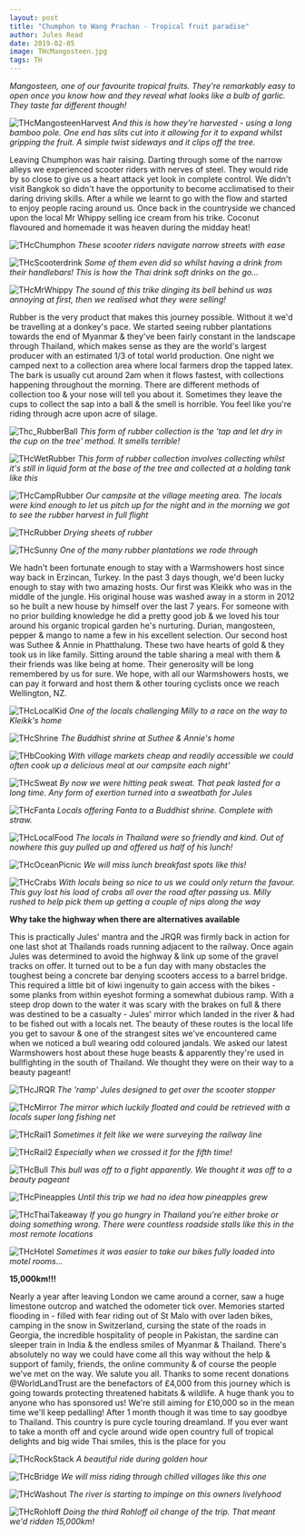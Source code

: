 ```yaml
---
layout: post
title: "Chumphon to Wang Prachan - Tropical fruit paradise"
author: Jules Read
date: 2019-02-05
image: THcMangosteen.jpg
tags: TH
---
```


*Mangosteen, one of our favourite tropical fruits. They're remarkably easy to open once you know how and they reveal what looks like a bulb of garlic. They taste far different though!*

![THcMangosteenHarvest](assets/img/THcMangosteenHarvest.jpg) *And this is how they're harvested - using a long bamboo pole. One end has slits cut into it allowing for it to expand whilst gripping the fruit. A simple twist sideways and it clips off the tree.*

Leaving Chumphon was hair raising. Darting through some of the narrow alleys we experienced scooter riders with nerves of steel. They would ride by so close to give us a heart attack yet look in complete control. We didn't visit Bangkok so didn't have the opportunity to become acclimatised to their daring driving skills. After a while we learnt to go with the flow and started to enjoy people racing around us. Once back in the countryside we chanced upon the local Mr Whippy selling ice cream from his trike. Coconut flavoured and homemade it was heaven during the midday heat! 

![THcChumphon](assets/img/THcChumphon.jpg) *These scooter riders navigate narrow streets with ease*

![THcScooterdrink](assets/img/THcScooterdrink.jpg) *Some of them even did so whilst having a drink from their handlebars! This is how the Thai drink soft drinks on the go...*  

![THcMrWhippy](assets/img/THcMrWhippy.jpg) *The sound of this trike dinging its bell behind us was annoying at first, then we realised what they were selling!*

Rubber is the very product that makes this journey possible. Without it we'd be travelling at a donkey's pace. We started seeing rubber plantations towards the end of Myanmar & they've been fairly constant in the landscape through Thailand, which makes sense as they are the world's largest producer with an estimated 1/3 of total world production. One night we camped next to a collection area where local farmers drop the tapped latex. The bark is usually cut around 2am when it flows fastest, with collections happening throughout the morning. There are different methods of collection too & your nose will tell you about it. Sometimes they leave the cups to collect the sap into a ball & the smell is horrible. You feel like you're riding through acre upon acre of silage.

![Thc_RubberBall](assets/img/Thc_RubberBall.jpg) *This form of rubber collection is the 'tap and let dry in the cup on the tree' method. It smells terrible!*

![THcWetRubber](assets/img/THcWetRubber.jpg) *This form of rubber collection involves collecting whilst it's still in liquid form at the base of the tree and collected at a holding tank like this*

![THcCampRubber](assets/img/THcCampRubber.jpg) *Our campsite at the village meeting area. The locals were kind enough to let us pitch up for the night and in the morning we got to see the rubber harvest in full flight*

![THcRubber](assets/img/THcRubber.jpg) *Drying sheets of rubber*

![THcSunny](assets/img/THcSunny.jpg) *One of the many rubber plantations we rode through*

We hadn't been fortunate enough to stay with a Warmshowers host since way back in Erzincan, Turkey. In the past 3 days though, we'd been lucky enough to stay with two amazing hosts. Our first was Kleikk who was in the middle of the jungle. His original house was washed away in a storm in 2012 so he built a new house by himself over the last 7 years. For someone with no prior building knowledge he did a pretty good job & we loved his tour around his organic tropical garden he's nurturing. Durian, mangosteen, pepper & mango to name a few in his excellent selection. Our second host was Suthee & Annie in Phatthalung. These two have hearts of gold & they took us in like family. Sitting around the table sharing a meal with them & their friends was like being at home. Their generosity will be long remembered by us for sure. We hope, with all our Warmshowers hosts, we can pay it forward and host them & other touring cyclists once we reach Wellington, NZ.

![THcLocalKid](assets/img/THcLocalKid.jpg) *One of the locals challenging Milly to a race on the way to Kleikk's home*   

![THcShrine](assets/img/THcShrine.jpg) *The Buddhist shrine at Suthee & Annie's home*

![THbCooking](assets/img/THbCooking.jpg) *With village markets cheap and readily accessible we could often cook up a delicious meal at our campsite each night'* 

![THcSweat](assets/img/THcSweat.jpg) *By now we were hitting peak sweat. That peak lasted for a long time. Any form of exertion turned into a sweatbath for Jules*

![THcFanta](assets/img/THcFanta.jpg) *Locals offering Fanta to a Buddhist shrine. Complete with straw.*   

![THcLocalFood](assets/img/THcLocalFood.jpg) *The locals in Thailand were so friendly and kind. Out of nowhere this guy pulled up and offered us half of his lunch!*

![THcOceanPicnic](assets/img/THcOceanPicnic.jpg) *We will miss lunch breakfast spots like this!*

![THcCrabs](assets/img/THcCrabs.jpg) *With locals being so nice to us we could only return the favour. This guy lost his load of crabs all over the road after passing us. Milly rushed to help pick them up getting a couple of nips along the way*

**Why take the highway when there are alternatives available**

This is practically Jules' mantra and the JRQR was firmly back in action for one last shot at Thailands roads running adjacent to the railway. Once again Jules was determined to avoid the highway & link up some of the gravel tracks on offer. It turned out to be a fun day with many obstacles the toughest being a concrete bar denying scooters access to a barrel bridge. This required a little bit of kiwi ingenuity to gain access with the bikes - some planks from within eyeshot forming a somewhat dubious ramp. With a steep drop down to the water it was scary with the brakes on full & there was destined to be a casualty - Jules' mirror which landed in the river & had to be fished out with a locals net. The beauty of these routes is the local life you get to savour & one of the strangest sites we've encountered came when we noticed a bull wearing odd coloured jandals. We asked our latest Warmshowers host about these huge beasts & apparently they're used in bullfighting in the south of Thailand. We thought they were on their way to a beauty pageant!

![THcJRQR](assets/img/THcJRQR.jpg) *The 'ramp' Jules designed to get over the scooter stopper*

![THcMirror](assets/img/THcMirror.jpg) *The mirror which luckily floated and could be retrieved with a locals super long fishing net*  

![THcRail1](assets/img/THcRail1.jpg) *Sometimes it felt like we were surveying the railway line*

![THcRail2](assets/img/THcRail2.jpg) *Especially when we crossed it for the fifth time!*

![THcBull](assets/img/THcBull.jpg) *This bull was off to a fight apparently. We thought it was off to a beauty pageant*

![THcPineapples](assets/img/THcPineapples.jpg) *Until this trip we had no idea how pineapples grew*  

![THcThaiTakeaway](assets/img/THcThaiTakeaway.jpg) *If you go hungry in Thailand you're either broke or doing something wrong. There were countless roadside stalls like this in the most remote locations*

![THcHotel](assets/img/THcHotel.jpg) *Sometimes it was easier to take our bikes fully loaded into motel rooms...*

**15,000km!!!**

Nearly a year after leaving London we came around a corner, saw a huge limestone outcrop and watched the odometer tick over. Memories started flooding in - filled with fear riding out of St Malo with over laden bikes, camping in the snow in Switzerland, cursing the state of the roads in Georgia, the incredible hospitality of people in Pakistan, the sardine can sleeper train in India & the endless smiles of Myanmar & Thailand. There's absolutely no way we could have come all this way without the help & support of family, friends, the online community & of course the people we've met on the way. We salute you all. Thanks to some recent donations @WorldLandTrust are the benefactors of £4,000 from this journey which is going towards protecting threatened habitats & wildlife. A huge thank you to anyone who has sponsored us! We're still aiming for £10,000 so in the mean time we'll keep pedalling! After 1 month though it was time to say goodbye to Thailand. This country is pure cycle touring dreamland. If you ever want to take a month off and cycle around wide open country full of tropical delights and big wide Thai smiles, this is the place for you

![THcRockStack](assets/img/THcRockStack.jpg) *A beautiful ride during golden hour*

![THcBridge](assets/img/THcBridge.jpg) *We will miss riding through chilled villages like this one*  

![THcWashout](assets/img/THcWashout.jpg) *The river is starting to impinge on this owners livelyhood*

![THcRohloff](assets/img/THcRohloff.jpg) *Doing the third Rohloff oil change of the trip. That meant we'd ridden 15,000km!*
